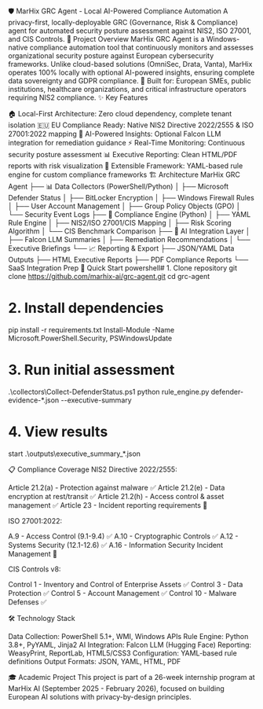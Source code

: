 🛡️ MarHix GRC Agent - Local AI-Powered Compliance Automation
A privacy-first, locally-deployable GRC (Governance, Risk & Compliance) agent for automated security posture assessment against NIS2, ISO 27001, and CIS Controls.
🎯 Project Overview
MarHix GRC Agent is a Windows-native compliance automation tool that continuously monitors and assesses organizational security posture against European cybersecurity frameworks. Unlike cloud-based solutions (OmniSec, Drata, Vanta), MarHix operates 100% locally with optional AI-powered insights, ensuring complete data sovereignty and GDPR compliance.
🔗 Built for: European SMEs, public institutions, healthcare organizations, and critical infrastructure operators requiring NIS2 compliance.
✨ Key Features

🏠 Local-First Architecture: Zero cloud dependency, complete tenant isolation
🇪🇺 EU Compliance Ready: Native NIS2 Directive 2022/2555 & ISO 27001:2022 mapping
🤖 AI-Powered Insights: Optional Falcon LLM integration for remediation guidance
⚡ Real-Time Monitoring: Continuous security posture assessment
📊 Executive Reporting: Clean HTML/PDF reports with risk visualization
🔧 Extensible Framework: YAML-based rule engine for custom compliance frameworks
🏗️ Architecture
MarHix GRC Agent
├── 📊 Data Collectors (PowerShell/Python)
│   ├── Microsoft Defender Status
│   ├── BitLocker Encryption
│   ├── Windows Firewall Rules
│   ├── User Account Management
│   ├── Group Policy Objects (GPO)
│   └── Security Event Logs
├── 🧠 Compliance Engine (Python)
│   ├── YAML Rule Engine
│   ├── NIS2/ISO 27001/CIS Mapping
│   ├── Risk Scoring Algorithm
│   └── CIS Benchmark Comparison
├── 🤖 AI Integration Layer
│   ├── Falcon LLM Summaries
│   ├── Remediation Recommendations
│   └── Executive Briefings
└── 📈 Reporting & Export
    ├── JSON/YAML Data Outputs
    ├── HTML Executive Reports
    ├── PDF Compliance Reports
    └── SaaS Integration Prep
🚀 Quick Start
powershell# 1. Clone repository
git clone https://github.com/marhix-ai/grc-agent.git
cd grc-agent

# 2. Install dependencies
pip install -r requirements.txt
Install-Module -Name Microsoft.PowerShell.Security, PSWindowsUpdate

# 3. Run initial assessment
.\collectors\Collect-DefenderStatus.ps1
python rule_engine.py defender-evidence-*.json --executive-summary

# 4. View results
start .\outputs\executive_summary_*.json

📋 Compliance Coverage
NIS2 Directive 2022/2555:

Article 21.2(a) - Protection against malware ✅
Article 21.2(e) - Data encryption at rest/transit ✅
Article 21.2(h) - Access control & asset management ✅
Article 23 - Incident reporting requirements 🚧

ISO 27001:2022:

A.9 - Access Control (9.1-9.4) ✅
A.10 - Cryptographic Controls ✅
A.12 - Systems Security (12.1-12.6) ✅
A.16 - Information Security Incident Management 🚧

CIS Controls v8:

Control 1 - Inventory and Control of Enterprise Assets ✅
Control 3 - Data Protection ✅
Control 5 - Account Management ✅
Control 10 - Malware Defenses ✅

🛠️ Technology Stack

Data Collection: PowerShell 5.1+, WMI, Windows APIs
Rule Engine: Python 3.8+, PyYAML, Jinja2
AI Integration: Falcon LLM (Hugging Face)
Reporting: WeasyPrint, ReportLab, HTML5/CSS3
Configuration: YAML-based rule definitions
Output Formats: JSON, YAML, HTML, PDF

🎓 Academic Project
This project is part of a 26-week internship program at MarHix AI (September 2025 - February 2026), focused on building European AI solutions with privacy-by-design principles.
